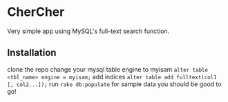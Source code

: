 # CherCher

Very simple app using MySQL's full-text search function.

## Installation

clone the repo
change your mysql table engine to myisam
``` alter table <tbl_name> engine = myisam; ```
add indices
``` alter table add fulltext(col1 [, col2...]); ```
run ``` rake db:populate ``` for sample data
you should be good to go!
